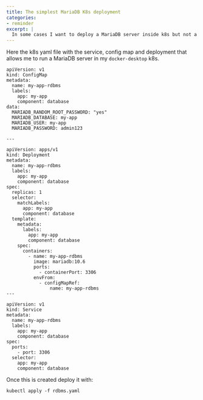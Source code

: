 ```yaml
---
title: The simplest MariaDB K8s deployment
categories:
- reminder
excerpt: |
  In some cases I want to deploy a MariaDB server inside k8s but not a real server, with many instances, volumes, high performance configuration, on other words, a non prod MariaDB for local tests/dev. Here is the solution that I found for this.
---
```


Here the k8s yaml file with the service, config map and deployment that allows me to run a MariaDB server in my `docker-desktop` k8s.

```
apiVersion: v1
kind: ConfigMap
metadata:
  name: my-app-rdbms
  labels:
    app: my-app
    component: database
data:
  MARIADB_RANDOM_ROOT_PASSWORD: "yes"
  MARIADB_DATABASE: my-app
  MARIADB_USER: my-app
  MARIADB_PASSWORD: admin123

---

apiVersion: apps/v1
kind: Deployment
metadata:
  name: my-app-rdbms
  labels:
    app: my-app
    component: database
spec:
  replicas: 1
  selector:
    matchLabels:
      app: my-app
      component: database
  template:
    metadata:
      labels:
        app: my-app
        component: database
    spec:
      containers:
        - name: my-app-rdbms
          image: mariadb:10.6
          ports:
            - containerPort: 3306
          envFrom:
            - configMapRef:
                name: my-app-rdbms
---

apiVersion: v1
kind: Service
metadata:
  name: my-app-rdbms
  labels:
    app: my-app
    component: database
spec:
  ports:
    - port: 3306
  selector:
    app: my-app
    component: database

```

Once this is created deploy it with:

```
kubectl apply -f rdbms.yaml
```
